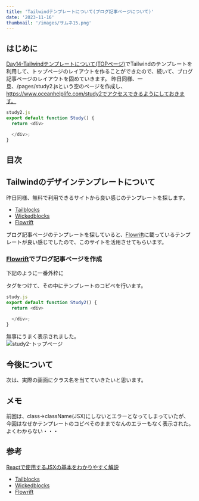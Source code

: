 ```yaml
---
title: 'Tailwindテンプレートについて(ブログ記事ページについて)'
date: '2023-11-16'
thumbnail: '/images/サムネ15.png'
---
```


## はじめに
[Day14-Tailwindテンプレートについて(TOPページ)](/posts/day14)でTailwindのテンプレートを利用して、トップページのレイアウトを作ることができたので、続いて、ブログ記事ページのレイアウトを固めていきます。
昨日同様、一旦、/pages/study2.jsという空のページを作成し、https://www.oceanhelplife.com/study2でアクセスできるようにしておきます。
```js
study2.js
export default function Study() {
  return <div>

  </div>;
}
```

## 目次

## Tailwindのデザインテンプレートについて
昨日同様、無料で利用できるサイトから良い感じのテンプレートを探します。

- [Tailblocks](https://tailblocks.cc/)  
- [Wickedblocks](https://wickedblocks.dev/)  
- [Flowrift](https://flowrift.com/)

ブログ記事ページのテンプレートを探していると、[Flowrift](https://flowrift.com/)に載っているテンプレートが良い感じでしたので、このサイトを活用させてもらいます。

### [Flowrift](https://flowrift.com/)でブログ記事ページを作成
下記のように一番外枠に<div>タグをつけて、その中にテンプレートのコピペを行います。
```js
study.js
export default function Study2() {
  return <div>

  </div>;
}
```

無事にうまく表示されました。  
![study2-トップページ](/images/study2.png)

## 今後について
次は、実際の画面にクラス名を当てていきたいと思います。  

## メモ
前回は、class→className(JSX)にしないとエラーとなってしまっていたが、今回はなぜかテンプレートのコピペそのままでなんのエラーもなく表示された。  
よくわからない・・・

## 参考
[Reactで使用するJSXの基本をわかりやすく解説](https://kinsta.com/jp/knowledgebase/what-is-jsx/)  
- [Tailblocks](https://tailblocks.cc/)  
- [Wickedblocks](https://wickedblocks.dev/)  
- [Flowrift](https://flowrift.com/)
